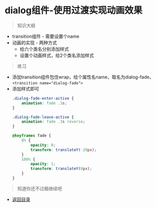 # dialog组件-使用过渡实现动画效果

> 知识大纲

* transition组件 - 需要设置个name
* 动画的实现 - 两种方式
    * 给六个类名分别添加样式
    * 设置个动画样式，给2个类名添加样式

> 练习

* 添加transition组件包住wrap，给个属性名name，取名为dialog-fade，`<transition name="dialog-fade">`
* 添加样式即可
    ```css
    .dialog-fade-enter-active {
        animation: fade .3s;
    }

    .dialog-fade-leave-active {
        animation: fade .3s reverse;
    }

    @keyframes fade {
        0% {
            opacity: 0;
            transform: translateY(-20px);
        }
        100% {
            opacity: 1;
            transform: translateY(0px);
        }
    }    
    ```

> 知道你还不过瘾继续吧       

* [返回目录](../../README.md)